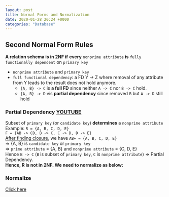 ```yaml
---
layout: post
title: Normal Forms and Normalization
date: 2020-01-28 20:24 +0000
categories: "Database"
---
```

## Second Normal Form Rules
**A relation schema is in 2NF if** **every** `nonprime attribute` **is** `fully functionally dependent` on `primary key`
* `nonprime attribute` and `primary key`
* `full functional dependency`: a FD Y -> Z where removal of any attribute from Y leads to the result does not hold anymore.
  * `{A, B} -> C` is **a full FD** since neither `A -> C` nor `B -> C` hold.
  * `{A, B} -> D` vis **partial dependency** since removed `B` but `A -> D` still hold
### Partial Dependency [YOUTUBE](https://youtu.be/39Gtyhn6DXg)
Subset of `primary key` (or `candidate key`) **determines** a `nonprime attribute`  
Example: `R = {A, B, C, D, E}`   
`F = {AB -> CD, B -> C, C -> D, D -> E}`  
[After finding closure](link), we have `AB+ = {A, B, C, D, E}`  
=> {A, B} is `candidate key` or `primary key`  
=> `prime attribute` = {A, B} and `nonprime attribute` = {C, D, E}  
Hence `B -> C` (`B` is subset of `primary key`, `C` is `nonprime attribute`) => Partial Dependency.  
**Hence, R is not in 2NF. We need to normalize as below:**
### Normalize
[Click here](http://www.mathcs.emory.edu/~cheung/Courses/377/Syllabus/9-NormalForms/2NF.html)
